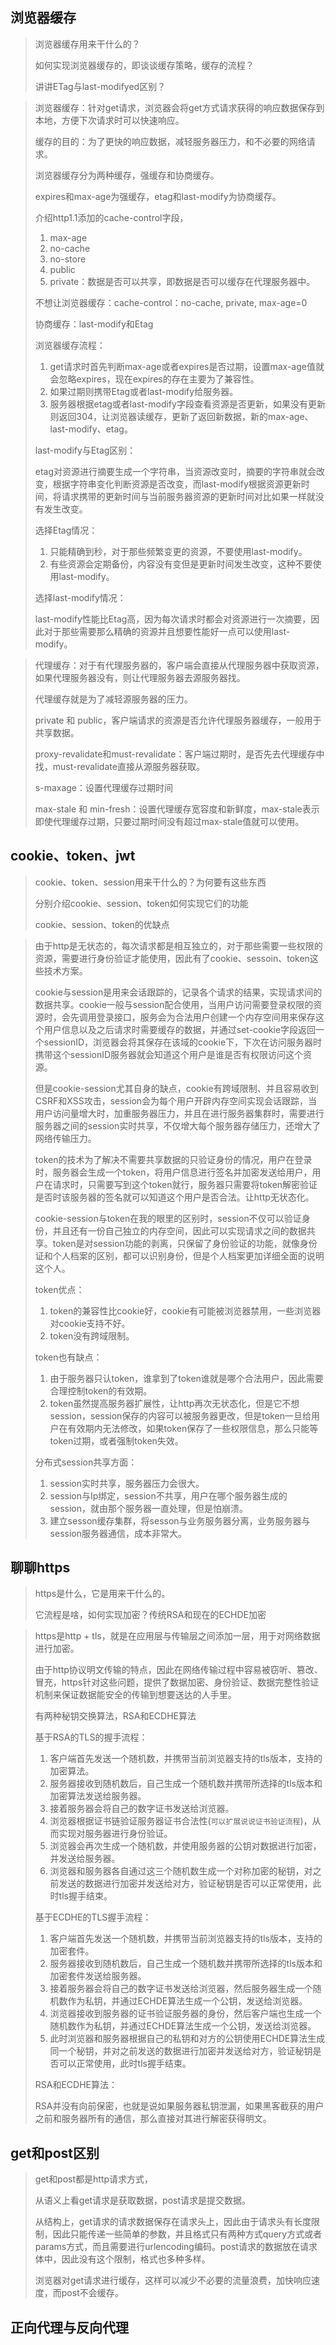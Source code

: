 ## 浏览器缓存

> 浏览器缓存用来干什么的？
>
> 如何实现浏览器缓存的，即谈谈缓存策略，缓存的流程？
>
> 讲讲ETag与last-modifyed区别？

> 浏览器缓存：针对get请求，浏览器会将get方式请求获得的响应数据保存到本地，方便下次请求时可以快速响应。
>
> 缓存的目的：为了更快的响应数据，减轻服务器压力，和不必要的网络请求。
>
> 浏览器缓存分为两种缓存，强缓存和协商缓存。
>
> expires和max-age为强缓存，etag和last-modify为协商缓存。
>
> 介绍http1.1添加的cache-control字段，
>
> 1. max-age
> 2. no-cache
> 3. no-store
> 4. public
> 5. private：数据是否可以共享，即数据是否可以缓存在代理服务器中。
>
> 不想让浏览器缓存：cache-control：no-cache, private, max-age=0
>
> 协商缓存：last-modify和Etag
>
> 浏览器缓存流程：
>
> 1. get请求时首先判断max-age或者expires是否过期，设置max-age值就会忽略expires，现在expires的存在主要为了兼容性。
> 2. 如果过期则携带Etag或者last-modify给服务器。
> 3. 服务器根据etag或者last-modify字段查看资源是否更新，如果没有更新则返回304，让浏览器读缓存，更新了返回新数据，新的max-age、last-modify、etag。
>
> last-modify与Etag区别：
>
> ​		etag对资源进行摘要生成一个字符串，当资源改变时，摘要的字符串就会改变，根据字符串变化判断资源是否改变，而last-modify根据资源更新时间，将请求携带的更新时间与当前服务器资源的更新时间对比如果一样就没有发生改变。
>
> 选择Etag情况：
>
> 1. 只能精确到秒，对于那些频繁变更的资源，不要使用last-modify。
> 2. 有些资源会定期备份，内容没有变但是更新时间发生改变，这种不要使用last-modify。
>
> 选择last-modify情况：
>
> ​		last-modify性能比Etag高，因为每次请求时都会对资源进行一次摘要，因此对于那些需要那么精确的资源并且想要性能好一点可以使用last-modify。

> 代理缓存：对于有代理服务器的，客户端会直接从代理服务器中获取资源，如果代理服务器没有，则让代理服务器去源服务器找。
>
> 代理缓存就是为了减轻源服务器的压力。
>
> private 和 public，客户端请求的资源是否允许代理服务器缓存，一般用于共享数据。
>
> proxy-revalidate和must-revalidate：客户端过期时，是否先去代理缓存中找，must-revalidate直接从源服务器获取。
>
> s-maxage：设置代理缓存过期时间
>
> max-stale 和 min-fresh：设置代理缓存宽容度和新鲜度，max-stale表示即使代理缓存过期，只要过期时间没有超过max-stale值就可以使用。



## cookie、token、jwt

> cookie、token、session用来干什么的？为何要有这些东西
>
> 分别介绍cookie、session、token如何实现它们的功能
>
> cookie、session、token的优缺点

> 由于http是无状态的，每次请求都是相互独立的，对于那些需要一些权限的资源，需要进行身份验证才能使用，因此有了cookie、sessoin、token这些技术方案。
>
> cookie与session是用来会话跟踪的，记录各个请求的结果，实现请求间的数据共享。cookie一般与session配合使用，当用户访问需要登录权限的资源时，会先调用登录接口，服务会为合法用户创建一个内存空间用来保存这个用户信息以及之后请求时需要缓存的数据，并通过set-cookie字段返回一个sessionID，浏览器会将其保存在该域的cookie下，下次在访问服务器时携带这个sessionID服务器就会知道这个用户是谁是否有权限访问这个资源。
>
> 但是cookie-session尤其自身的缺点，cookie有跨域限制、并且容易收到CSRF和XSS攻击，session会为每个用户开辟内存空间实现会话跟踪，当用户访问量增大时，加重服务器压力，并且在进行服务器集群时，需要进行服务器之间的session实时共享，不仅增大每个服务器存储压力，还增大了网络传输压力。
>
> token的技术为了解决不需要共享数据的只验证身份的情况，用户在登录时，服务器会生成一个token，将用户信息进行签名并加密发送给用户，用户在请求时，只需要写到这个token就行，服务器只需要将token解密验证是否时该服务器的签名就可以知道这个用户是否合法。让http无状态化。
>
> cookie-session与token在我的眼里的区别时，session不仅可以验证身份，并且还有一份自己独立的内存空间，因此可以实现请求之间的数据共享。token是对session功能的剥离，只保留了身份验证的功能，就像身份证和个人档案的区别，都可以识别身份，但是个人档案更加详细全面的说明这个人。
>
> token优点：
>
> 1. token的兼容性比cookie好，cookie有可能被浏览器禁用，一些浏览器对cookie支持不好。
> 2. token没有跨域限制。
>
> token也有缺点：
>
> 1. 由于服务器只认token，谁拿到了token谁就是哪个合法用户，因此需要合理控制token的有效期。
> 2. token虽然提高服务器扩展性，让http再次无状态化，但是它不想session，session保存的内容可以被服务器更改，但是token一旦给用户在有效期内无法修改，如果token保存了一些权限信息，那么只能等token过期，或者强制token失效。
>
> 分布式session共享方面：
>
> 1. session实时共享，服务器压力会很大。
> 2. session与Ip绑定，session不共享，用户在哪个服务器生成的session，就由那个服务器一直处理，但是怕崩溃。
> 3. 建立sesson缓存集群，将sesson与业务服务器分离，业务服务器与session服务器通信，成本非常大。

## 聊聊https

> https是什么，它是用来干什么的。
>
> 它流程是啥，如何实现加密？传统RSA和现在的ECHDE加密

> https是http + tls，就是在应用层与传输层之间添加一层，用于对网络数据进行加密。
>
> 由于http协议明文传输的特点，因此在网络传输过程中容易被窃听、篡改、冒充，https针对这些问题，提供了数据加密、身份验证、数据完整性验证机制来保证数据能安全的传输到想要送达的人手里。
>
> 有两种秘钥交换算法，RSA和ECDHE算法
>
> 基于RSA的TLS的握手流程：
>
> 1. 客户端首先发送一个随机数，并携带当前浏览器支持的tls版本，支持的加密算法。
> 2. 服务器接收到随机数后，自己生成一个随机数并携带所选择的tls版本和加密算法发送给服务器。
> 3. 接着服务器会将自己的数字证书发送给浏览器。
> 4. 浏览器根据证书链验证服务器证书合法性(`可以扩展说说证书验证流程`)，从而实现对服务器进行身份验证。
> 5. 浏览器会再次生成一个随机数，并使用服务器的公钥对数据进行加密，并发送给服务器。
> 6. 浏览器和服务器各自通过这三个随机数生成一个对称加密的秘钥，对之前发送的数据进行加密并发送给对方，验证秘钥是否可以正常使用，此时tls握手结束。
>
> 基于ECDHE的TLS握手流程：
>
> 1. 客户端首先发送一个随机数，并携带当前浏览器支持的tls版本，支持的加密套件。
> 2. 服务器接收到随机数后，自己生成一个随机数并携带所选择的tls版本和加密套件发送给服务器。
> 3. 接着服务器会将自己的数字证书发送给浏览器，然后服务器生成一个随机数作为私钥，并通过ECHDE算法生成一个公钥，发送给浏览器。
> 4. 浏览器接收到服务器的证书验证服务器的身份，然后客户端也生成一个随机数作为私钥，并通过ECHDE算法生成一个公钥，发送给浏览器。
> 5. 此时浏览器和服务器根据自己的私钥和对方的公钥使用ECHDE算法生成同一个秘钥，并对之前发送的数据进行加密并发送给对方，验证秘钥是否可以正常使用，此时tls握手结束。
>
> RSA和ECDHE算法：
>
> RSA并没有向前保密，也就是说如果服务器私钥泄漏，如果黑客截获的用户之前和服务器所有的通信，那么直接对其进行解密获得明文。



## get和post区别

> get和post都是http请求方式，
>
> 从语义上看get请求是获取数据，post请求是提交数据。
>
> 从结构上，get请求的请求数据保存在请求头上，因此由于请求头有长度限制，因此只能传递一些简单的参数，并且格式只有两种方式query方式或者params方式，而且需要进行urlencoding编码。post请求的数据放在请求体中，因此没有这个限制，格式也多种多样。
>
> 浏览器对get请求进行缓存，这样可以减少不必要的流量浪费，加快响应速度，而post不会缓存。



## 正向代理与反向代理

> 



